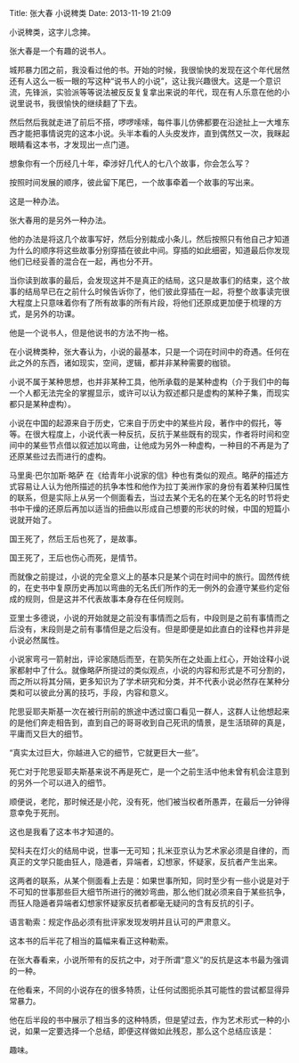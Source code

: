 Title: 张大春 小说稗类
Date: 2013-11-19 21:09 

小说稗类，这字儿念捭。

张大春是一个有趣的说书人。

城邦暴力团之前，我没看过他的书。开始的时候，我很愉快的发现在这个年代居然还有人这么一板一眼的写这种“说书人的小说”，这让我兴趣很大。这是一个意识流，先锋派，实验派等等说法被反反复复拿出来说的年代，现在有人乐意在他的小说里说书，我很愉快的继续翻了下去。

然后然后我就走进了前后不搭，啰啰嗦嗦，每件事儿仿佛都要在沿途扯上一大堆东西才能把事情说完的这本小说。头半本看的人头皮发炸，直到偶然又一次，我眯起眼睛看这本书，才发现出一点门道。

想象你有一个历经几十年，牵涉好几代人的七八个故事，你会怎么写？

按照时间发展的顺序，彼此留下尾巴，一个故事牵着一个故事的写出来。

这是一种办法。

张大春用的是另外一种办法。

他的办法是将这几个故事写好，然后分别裁成小条儿，然后按照只有他自己才知道为什么的顺序将这些故事分别穿插在彼此中间。穿插的如此细密，知道最后你发现他们已经妥善的混合在一起，再也分不开。

当你读到故事的最后，会发现这并不是真正的结局，这只是故事们的结束，这个故事的结局早已在之前什么时候告诉你了，他们彼此穿插在一起，将整个故事读完很大程度上只意味着你有了所有故事的所有片段，将他们还原成更加便于梳理的方式，是另外的功课。

他是一个说书人，但是他说书的方法不拘一格。

在小说稗类种，张大春认为，小说的最基本，只是一个词在时间中的奇遇。任何在此之外的东西，诸如现实，空间，逻辑，都并非某种需要的枷锁。

小说不属于某种思想，也并非某种工具，他所承载的是某种虚构（介于我们中的每一个人都无法完全的掌握显示，或许可以认为叙述都只是虚构的某种子集，而现实都只是某种虚构）。

小说在中国的起源来自于历史，它来自于历史中的某些片段，著作中的假托，等等。在很大程度上，小说代表一种反抗，反抗于某些既有的现实，作者将时间和空间中的某些节点借以叙述加以弯曲，让他成为另外一种虚构，一种目的不再是为了还原某些过去而进行的虚构。

马里奥·巴尔加斯·略萨 在《给青年小说家的信》种也有类似的观点。略萨的描述方式容易让人认为他所描述的抗争本性和他作为拉丁美洲作家的身份有着某种归属性的联系，但是实际上从另一个侧面看去，当过去某个无名的在某个无名的时节将史书中干燥的还原后再加以适当的扭曲以形成自己想要的形状的时候，中国的短篇小说就开始了。

国王死了，然后王后也死了，是故事。

国王死了，王后也伤心而死，是情节。

而就像之前提过，小说的完全意义上的基本只是某个词在时间中的旅行。固然传统的，在史书中复原历史再加以弯曲的无名氏们所作的无一例外的会遵守某些约定俗成的规则，但是这并不代表故事本身存在任何规则。

亚里士多德说，小说的开始就是之前没有事情而之后有，中段则是之前有事情而之后没有，末段则是之前有事情但是之后没有。但是即便是如此直白的诠释也并非是小说必然属性。

小说家弯弓一箭射出，评论家随后而至，在箭矢所在之处画上红心，开始诠释小说家都射中了什么。就像略萨所提过的类似观点，小说的内容和形式是不可分割的，而之所以将其分隔，更多知识为了学术研究和分类，并不代表小说必然存在某种分类和可以彼此分离的技巧，手段，内容和意义。


陀思妥耶夫斯基一次在被行刑前的旅途中透过窗口看见一群人，这群人让他想起来的是他们奔走相告到，直到自己的哥哥收到自己死讯的情景，是生活琐碎的真是，平庸而又巨大的细节。

“真实太过巨大，你越进入它的细节，它就更巨大一些”。

死亡对于陀思妥耶夫斯基来说不再是死亡，是一个之前生活中他未曾有机会注意到的另外一个可以进入的细节。

顺便说，老陀，那时候还是小陀，没有死，他们被当权者所愚弄，在最后一分钟得意幸免于死刑。

这也是我看了这本书才知道的。

契科夫在灯火的结局中说，世事一无可知；扎米亚京认为艺术家必须是自律的，而真正的文学只能由狂人，隐遁者，异端者，幻想家，怀疑家，反抗者产生出来。

这两者的联系，从某个侧面看上去是：如果世事所知，同时至少有一些小说是对于不可知的世事那些巨大细节所进行的微妙弯曲，那么他们就必须来自于某些抗争，而狂人隐遁者异端者幻想家怀疑家反抗者都毫无疑问的含有反抗的引子。

语言勒索：规定作品必须有批评家发现发明并且认可的严肃意义。

这本书的后半花了相当的篇幅来看正这种勒索。

在张大春看来，小说所带有的反抗之中，对于所谓“意义”的反抗是这本书最为强调的一种。

在他看来，不同的小说存在的很多特质，让任何试图扼杀其可能性的尝试都显得异常暴力。

他在后半段的书中展示了相当多的这种特质，但是望过去，作为艺术形式一种的小说，如果一定要选择一个总结，即便这样做如此残忍，那么这个总结应该是：

趣味。